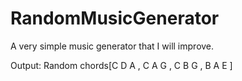 # RandomMusicGenerator
A very simple music generator that I will improve.

Output:
Random chords[C D A 
, C A G 
, C B G 
, B A E 
]

